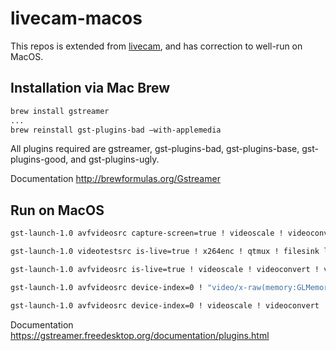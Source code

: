 # livecam-macos

This repos is extended from [livecam](https://github.com/sepehr-laal/livecam), and has correction to well-run on MacOS.


## Installation via Mac Brew

```bash
brew install gstreamer
...
brew reinstall gst-plugins-bad —with-applemedia
```

All plugins required are gstreamer, gst-plugins-bad, gst-plugins-base, gst-plugins-good, and gst-plugins-ugly.

Documentation
http://brewformulas.org/Gstreamer




## Run on MacOS

```bash
gst-launch-1.0 avfvideosrc capture-screen=true ! videoscale ! videoconvert ! video/x-raw,width=640,height=480 ! osxvideosink

gst-launch-1.0 videotestsrc is-live=true ! x264enc ! qtmux ! filesink location=test.mp4

gst-launch-1.0 avfvideosrc is-live=true ! videoscale ! videoconvert ! video/x-raw,width=640,height=480 ! osxvideosink

gst-launch-1.0 avfvideosrc device-index=0 ! "video/x-raw(memory:GLMemory),width=1280,height=720" ! glimagesink

gst-launch-1.0 avfvideosrc device-index=0 ! videoscale ! videoconvert ! video/x-raw,width=640,height=480 ! osxvideosink
```

Documentation 
https://gstreamer.freedesktop.org/documentation/plugins.html

